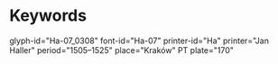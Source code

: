 # Keywords
glyph-id="Ha-07_0308"
font-id="Ha-07"
printer-id="Ha"
printer="Jan Haller"
period="1505–1525"
place="Kraków"
PT plate="170"
